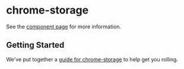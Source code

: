 # chrome-storage

See the [component page](http://broccoliboy.github.io/chrome-storage) for more information.

## Getting Started

We've put together a [guide for chrome-storage](http://www.polymer-project.org/docs/start/reusableelements.html) to help get you rolling.
